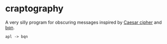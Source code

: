 # craptography

A very silly program for obscuring messages inspired by [Caesar cipher](https://en.wikipedia.org/wiki/Caesar_cipher) and [bqn](https://www.aplwiki.com/wiki/BQN).

```
apl -> bqn
```
